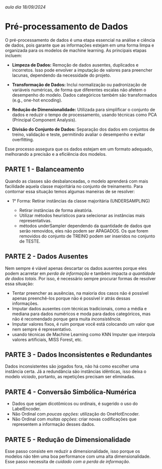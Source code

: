 *aula dia 18/09/2024*

# **Pré-processamento de Dados**


O pré-processamento de dados é uma etapa essencial na análise e ciência de dados, pois garante que as informações estejam em uma forma limpa e organizada para os modelos de machine learning. 
As principais etapas incluem:

- **Limpeza de Dados:** Remoção de dados ausentes, duplicados e incorretos. Isso pode envolver a imputação de valores para preencher lacunas, dependendo da necessidade do projeto.

- **Transformação de Dados:** Inclui normalização ou padronização de variáveis numéricas, de forma que diferentes escalas não afetem o desempenho do modelo. Dados categóricos também são
transformados (e.g., one-hot encoding).

- **Redução de Dimensionalidade:** Utilizada para simplificar o conjunto de dados e reduzir o tempo de processamento, usando técnicas como PCA (Principal Component Analysis).

- **Divisão do Conjunto de Dados:** Separação dos dados em conjuntos de treino, validação e teste, permitindo avaliar o desempenho e evitar overfitting.

Esse processo assegura que os dados estejam em um formato adequado, melhorando a precisão e a eficiência dos modelos.

## **PARTE 1 - Balanceamento**
Quando as classes são desbalanceadas, o modelo aprenderá com mais facilidade aquela classe majoritária no conjunto de treinamento. Para contornar essa situação temos algumas maneiras de se
resolver:

- 1° Forma: Retirar instâncias da classe majoritária (UNDERSAMPLING)

  - Retirar instâncias de forma aleatória.
  - Utilizar métodos heurísticos para selecionar as instâncias mais representativas.
  - métodos underSampler dependendo da quantidade de dados que serão removidos, eles não podem ser APAGADOS. Os que forem removidos do conjunto de TREINO podem ser inseridos no conjunto
  de TESTE. 

## **PARTE 2 - Dados Ausentes**
Nem sempre é viável apenas descartar os dados ausentes porque eles podem acarretar em *perda de informação* e também impacta *a quantidade de dados totais*. Por isso, é necessário sempre
procurar formas de resolver essa situação:

- Tentar preencher as ausências, na maioria dos casos não é possível apenas preenchê-los porque não é possível ir atrás dessas informações.
- Imputar dados ausentes com técnicas tradicionais, como a média e mediana para dados numéricos e moda para dados categóricos, mas não é recomendado porque gera muita *inconsistência.*
- Imputar valores fixos, é ruim porque você está colocando um valor que nem sempre é representativo.
- usando técnicas de Machine Learning como KNN Imputer que interpola valores artificiais, MISS Forest, etc.

## **PARTE 3 - Dados Inconsistentes e Redundantes**
Dados inconsistentes são jogados fora, não há como escolher uma instância certa. Já a redundância são instâncias idênticas, isso deixa o modelo *viciado*, portanto, as repetições precisam
ser eliminadas.

## **PARTE 4 - Conversão Simbólica-Numérica**

- Dados que sejam dicotômicos ou ordinais, é sugerido o uso do LabelEncoder.
- Não Ordinal com *poucas opções*: utilização do OneHotEncoder.
- Não Ordinal com *muitas opções*: criar novas codificações que representem a informação desses dados.

## **PARTE 5 - Redução de Dimensionalidade**
Esse passo consiste em reduzir a dimensionalidade, isso porque os modelos não têm uma boa performance com uma alta dimensionalidade. Esse passo necessita de *cuidado com a perda de informação*.
  

